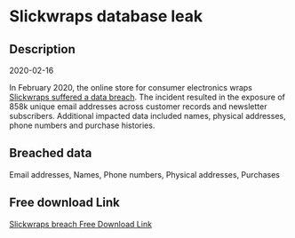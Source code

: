 # Slickwraps database leak

## Description

2020-02-16

In February 2020, the online store for consumer electronics wraps <a href="https://www.slickwraps.com/blog/update/" target="_blank" rel="noopener">Slickwraps suffered a data breach</a>. The incident resulted in the exposure of 858k unique email addresses across customer records and newsletter subscribers. Additional impacted data included names, physical addresses, phone numbers and purchase histories.

## Breached data

Email addresses, Names, Phone numbers, Physical addresses, Purchases

## Free download Link

[Slickwraps breach Free Download Link](https://link-to.net/1229997/361.78032791214474/dynamic/?r=aHR0cHM6Ly93d3cubWVkaWFmaXJlLmNvbS92aWV3LzNtNlBPUHh2VnlFcjJOdS9zbGlja3dyYXBzLmNvbS9maWxl)